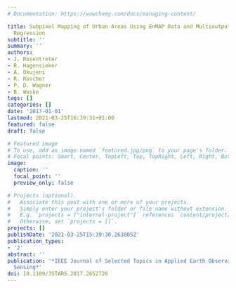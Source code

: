 ```yaml
---
# Documentation: https://wowchemy.com/docs/managing-content/

title: Subpixel Mapping of Urban Areas Using EnMAP Data and Multioutput Support Vector
  Regression
subtitle: ''
summary: ''
authors:
- J. Rosentreter
- R. Hagensieker
- A. Okujeni
- R. Roscher
- P. D. Wagner
- B. Waske
tags: []
categories: []
date: '2017-01-01'
lastmod: 2021-03-25T16:39:31+01:00
featured: false
draft: false

# Featured image
# To use, add an image named `featured.jpg/png` to your page's folder.
# Focal points: Smart, Center, TopLeft, Top, TopRight, Left, Right, BottomLeft, Bottom, BottomRight.
image:
  caption: ''
  focal_point: ''
  preview_only: false

# Projects (optional).
#   Associate this post with one or more of your projects.
#   Simply enter your project's folder or file name without extension.
#   E.g. `projects = ["internal-project"]` references `content/project/deep-learning/index.md`.
#   Otherwise, set `projects = []`.
projects: []
publishDate: '2021-03-25T15:39:30.263805Z'
publication_types:
- '2'
abstract: ''
publication: '*IEEE Journal of Selected Topics in Applied Earth Observations and Remote
  Sensing*'
doi: 10.1109/JSTARS.2017.2652726
---
```

